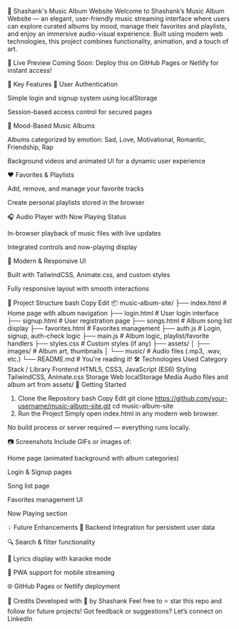 🎼 Shashank's Music Album Website
Welcome to Shashank’s Music Album Website — an elegant, user-friendly music streaming interface where users can explore curated albums by mood, manage their favorites and playlists, and enjoy an immersive audio-visual experience. Built using modern web technologies, this project combines functionality, animation, and a touch of art.

🌟 Live Preview
Coming Soon: Deploy this on GitHub Pages or Netlify for instant access!

📌 Key Features
🔐 User Authentication

Simple login and signup system using localStorage

Session-based access control for secured pages

🎵 Mood-Based Music Albums

Albums categorized by emotion: Sad, Love, Motivational, Romantic, Friendship, Rap

Background videos and animated UI for a dynamic user experience

❤️ Favorites & Playlists

Add, remove, and manage your favorite tracks

Create personal playlists stored in the browser

🎧 Audio Player with Now Playing Status

In-browser playback of music files with live updates

Integrated controls and now-playing display

🎨 Modern & Responsive UI

Built with TailwindCSS, Animate.css, and custom styles

Fully responsive layout with smooth interactions

📁 Project Structure
bash
Copy
Edit
📦 music-album-site/
├── index.html            # Home page with album navigation
├── login.html            # User login interface
├── signup.html           # User registration page
├── songs.html            # Album song list display
├── favorites.html        # Favorites management
├── auth.js               # Login, signup, auth-check logic
├── main.js               # Album logic, playlist/favorite handlers
├── styles.css            # Custom styles (if any)
├── assets/
│   ├── images/           # Album art, thumbnails
│   └── music/            # Audio files (.mp3, .wav, etc.)
└── README.md             # You're reading it!
🛠️ Technologies Used
Category	Stack / Library
Frontend	HTML5, CSS3, JavaScript (ES6)
Styling	TailwindCSS, Animate.css
Storage	Web localStorage
Media	Audio files and album art from assets/
🚀 Getting Started
1. Clone the Repository
bash
Copy
Edit
git clone https://github.com/your-username/music-album-site.git
cd music-album-site
2. Run the Project
Simply open index.html in any modern web browser.

No build process or server required — everything runs locally.

📷 Screenshots
Include GIFs or images of:

Home page (animated background with album categories)

Login & Signup pages

Song list page

Favorites management UI

Now Playing section

💡 Future Enhancements
🔗 Backend Integration for persistent user data

🔍 Search & filter functionality

🎤 Lyrics display with karaoke mode

📱 PWA support for mobile streaming

🌐 GitHub Pages or Netlify deployment

🙌 Credits
Developed with 💙 by Shashank
Feel free to ⭐ star this repo and follow for future projects!
Got feedback or suggestions? Let’s connect on LinkedIn
